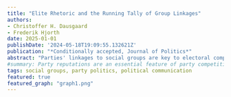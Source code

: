 ```yaml
---
title: "Elite Rhetoric and the Running Tally of Group Linkages"
authors:
- Christoffer H. Dausgaard
- Frederik Hjorth
date: 2025-01-01
publishDate: '2024-05-18T19:09:55.132621Z'
publication: "*Conditionally accepted, Journal of Politics*"
abstract: "Parties' linkages to social groups are key to electoral competition. While traditionally explained in terms of long-standing social cleavages, newer theories assign some role to parties in shaping group linkages. We argue that party elites have even more influence over group linkages than afforded in existing accounts: citizens infer group linkages from `running tallies' of recent group appeals in elite rhetoric. To test this theory, we develop a novel automated approach that uses language models to measure group appeals observationally. Using data from the UK, we connect citizens' perceived group linkages in surveys to group appeals in parliamentary speech spanning three decades. We find that group linkages robustly track party elites' rhetoric. The association is strongest for group appeals with policy content and among recent news media consumers. Our findings imply that party elites have considerable power to shape group linkages, even in the short run."
#summary: Party reputations are an essential feature of party competition. Earlier scholarship identifies parties' connections to social groups as an important constituent component of party reputations, and tends to see party reputations as stable in the short run. We challenge this view, arguing that group appeals, i.e. valenced references to social groups, can in fact lead to short-run changes in party-group linkages. Using an automated approach, we measure group appeals in party speech in Britain over 3 decades and link it to survey data. We find that citizens keep 'running tallies' of group appeals and frequently update perceptions of their group linkages in response to group appeals by party elites.
tags: social groups, party politics, political communication
featured: true
featured_graph: "graph1.png"
---
```

